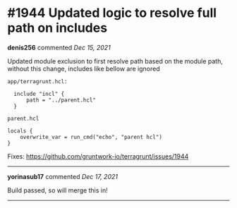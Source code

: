 # #1944 Updated logic to resolve full path on includes

**denis256** commented *Dec 15, 2021*

Updated module exclusion to first resolve path based on the module path, without this change, includes like bellow are ignored

```
app/terragrunt.hcl:

  include "incl" {
      path = "../parent.hcl"
  }

parent.hcl

locals {
    overwrite_var = run_cmd("echo", "parent hcl")
}

```

Fixes: https://github.com/gruntwork-io/terragrunt/issues/1944
<br />
***


**yorinasub17** commented *Dec 17, 2021*

Build passed, so will merge this in!
***

